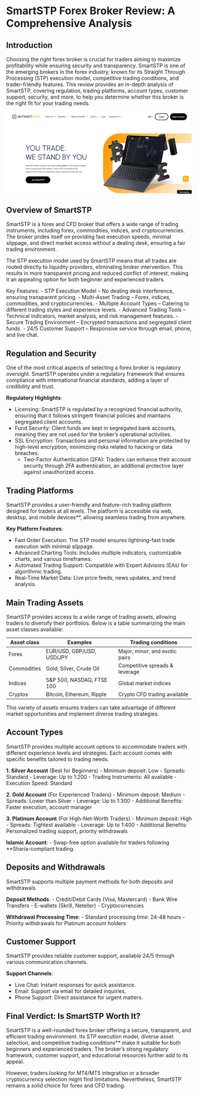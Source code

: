 SmartSTP Forex Broker Review: A Comprehensive Analysis
======================================================

Introduction
------------

Choosing the right forex broker is crucial for traders aiming to maximize profitability while ensuring security and transparency. SmartSTP is one of the emerging brokers in the forex industry, known for its Straight Through Processing (STP) execution model, competitive trading conditions, and trader-friendly features. This review provides an in-depth analysis of SmartSTP, covering regulation, trading platforms, account types, customer support, security, and more, to help you determine whether this broker is the right fit for your trading needs.

![image](https://github.com/Broker-review/SmartSTP-review/blob/db56e1a23be17c841073f782782457ad087dd475/smartstp%20home%20screen.png)

Overview of SmartSTP
--------------------

SmartSTP is a forex and CFD broker that offers a wide range of trading instruments, including forex, commodities, indices, and cryptocurrencies. The broker prides itself on providing fast execution speeds, minimal slippage, and direct market access without a dealing desk, ensuring a fair trading environment.

The STP execution model used by SmartSTP means that all trades are routed directly to liquidity providers, eliminating broker intervention. This results in more transparent pricing and reduced conflict of interest, making it an appealing option for both beginner and experienced traders.

Key Features: - STP Execution Model – No dealing desk interference, ensuring transparent pricing. - Multi-Asset Trading – Forex, indices, commodities, and cryptocurrencies. - Multiple Account Types – Catering to different trading styles and experience levels. - Advanced Trading Tools – Technical indicators, market analysis, and risk management features. - Secure Trading Environment – Encrypted transactions and segregated client funds. - 24/5 Customer Support – Responsive service through email, phone, and live chat.


Regulation and Security
-----------------------

One of the most critical aspects of selecting a forex broker is regulatory oversight. SmartSTP operates under a regulatory framework that ensures compliance with international financial standards, adding a layer of credibility and trust.

**Regulatory Highlights**: 
- Licensing: SmartSTP is regulated by a recognized financial authority, ensuring that it follows stringent financial policies and maintains segregated client accounts.
- Fund Security: Client funds are kept in segregated bank accounts, meaning they are not used for the broker’s operational activities.
- SSL Encryption: Transactions and personal information are protected by high-level encryption, minimizing risks related to hacking or data breaches.
  - Two-Factor Authentication (2FA): Traders can enhance their account security through 2FA authentication, an additional protective layer against unauthorized access.


Trading Platforms
-----------------

SmartSTP provides a user-friendly and feature-rich trading platform designed for traders at all levels. The platform is accessible via web, desktop, and mobile devices\*\*, allowing seamless trading from anywhere.

**Key Platform Features**: 
- Fast Order Execution: The STP model ensures lightning-fast trade execution with minimal slippage.
- Advanced Charting Tools: Includes multiple indicators, customizable charts, and various timeframes.
- Automated Trading Support: Compatible with Expert Advisors (EAs) for algorithmic trading.
- Real-Time Market Data: Live price feeds, news updates, and trend analysis.


Main Trading Assets
-------------------

SmartSTP provides access to a wide range of trading assets, allowing traders to diversify their portfolios. Below is a table summarizing the main asset classes available:

| **Asset class** | **Examples** | **Trading conditions**|
|-------------| -------------- | --------------------- |
| Forex | EUR/USD, GBP/USD, USD/JPY | Major, minor, and exotic pairs |
| Commodities | Gold, Silver, Crude Oil | Competitive spreads & leverage |
| Indices | S&P 500, NASDAQ, FTSE 100 | Global market indices |
| Cryptos | Bitcoin, Ethereum, Ripple | Crypto CFD trading available |


This variety of assets ensures traders can take advantage of different market opportunities and implement diverse trading strategies.


Account Types
-------------

SmartSTP provides multiple account options to accommodate traders with different experience levels and strategies. Each account comes with specific benefits tailored to trading needs.

**1\. Silver Account** (Best for Beginners) - Minimum deposit: Low - Spreads: Standard - Leverage: Up to 1:200 - Trading Instruments: All available - Execution Speed: Standard

**2\. Gold Account** (For Experienced Traders) - Minimum deposit: Medium - Spreads: Lower than Silver - Leverage: Up to 1:300 - Additional Benefits: Faster execution, account manager

**3\. Platinum Account** (For High-Net-Worth Traders) - Minimum deposit: High - Spreads: Tightest available - Leverage: Up to 1:400 - Additional Benefits: Personalized trading support, priority withdrawals

**Islamic Account**: - Swap-free option available for traders following \*\*Sharia-compliant trading.


Deposits and Withdrawals
------------------------

SmartSTP supports multiple payment methods for both deposits and withdrawals.

**Deposit Methods**: - Credit/Debit Cards (Visa, Mastercard) - Bank Wire Transfers - E-wallets (Skrill, Neteller) - Cryptocurrencies

**Withdrawal Processing Time**: - Standard processing time: 24-48 hours - Priority withdrawals for Platinum account holders


Customer Support
----------------

SmartSTP provides reliable customer support, available 24/5 through various communication channels.

**Support Channels**: 
- Live Chat: Instant responses for quick assistance.
- Email: Support via email for detailed inquiries.
- Phone Support: Direct assistance for urgent matters.


Final Verdict: Is SmartSTP Worth It?
------------------------------------

SmartSTP is a well-rounded forex broker offering a secure, transparent, and efficient trading environment. Its STP execution model, diverse asset selection, and competitive trading conditions\*\* make it suitable for both beginners and experienced traders. The broker’s strong regulatory framework, customer support, and educational resources further add to its appeal.

However, traders looking for MT4/MT5 integration or a broader cryptocurrency selection might find limitations. Nevertheless, SmartSTP remains a solid choice for forex and CFD trading.
